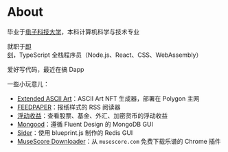 # About

毕业于[电子科技大学](https://www.uestc.edu.cn/)，本科计算机科学与技术专业

就职于[即刻](https://www.ruguoapp.com/)，TypeScript 全栈程序员（Node.js、React、CSS、WebAssembly）

爱好写代码，最近在搞 Dapp

一些小玩意儿：

- [Extended ASCII Art](https://eap.wtf/)：ASCII Art NFT 生成器，部署在 Polygon 主网
- [FEEDPAPER](https://feedpaper.app/)：报纸样式的 RSS 阅读器
- [浮动收益](https://float.watch/)：查看股票、基金、外汇、加密货币的浮动收益
- [Mongood](https://github.com/RenzHoly/Mongood)：遵循 Fluent Design 的 MongoDB GUI
- [Sider](https://github.com/renzholy/sider)：使用 blueprint.js 制作的 Redis GUI
- [MuseScore Downloader](https://github.com/renzholy/musescore-downloader)：从 `musescore.com` 免费下载乐谱的 Chrome 插件
